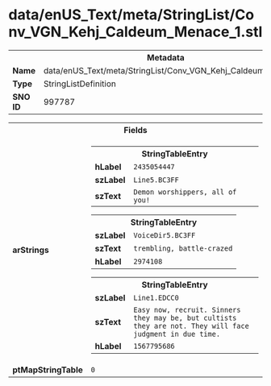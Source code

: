 <h1>data/enUS_Text/meta/StringList/Conv_VGN_Kehj_Caldeum_Menace_1.stl</h1><table><tr><th colspan="100%">Metadata</th></tr><tr><td><b>Name</b></td><td>data/enUS_Text/meta/StringList/Conv_VGN_Kehj_Caldeum_Menace_1.stl</td></tr><tr><td><b>Type</b></td><td>StringListDefinition</td></tr><tr><td><b>SNO ID</b></td><td>997787</td></tr></table>

<table><tr><th colspan="100%">Fields</th></tr><tr><td><b>arStrings</b></td><td><table><tr><th colspan="100%">StringTableEntry</th></tr><tr><td><b>hLabel</b></td><td><code>2435054447</code></td></tr><tr><td><b>szLabel</b></td><td><code>Line5.BC3FF</code></td></tr><tr><td><b>szText</b></td><td><code>Demon worshippers, all of you!</code></td></tr></table>


<table><tr><th colspan="100%">StringTableEntry</th></tr><tr><td><b>szLabel</b></td><td><code>VoiceDir5.BC3FF</code></td></tr><tr><td><b>szText</b></td><td><code>trembling, battle-crazed</code></td></tr><tr><td><b>hLabel</b></td><td><code>2974108</code></td></tr></table>


<table><tr><th colspan="100%">StringTableEntry</th></tr><tr><td><b>szLabel</b></td><td><code>Line1.EDCC0</code></td></tr><tr><td><b>szText</b></td><td><code>Easy now, recruit. Sinners they may be, but cultists they are not. They will face judgment in due time.</code></td></tr><tr><td><b>hLabel</b></td><td><code>1567795686</code></td></tr></table>


</td></tr><tr><td><b>ptMapStringTable</b></td><td><code>0</code></td></tr></table>

